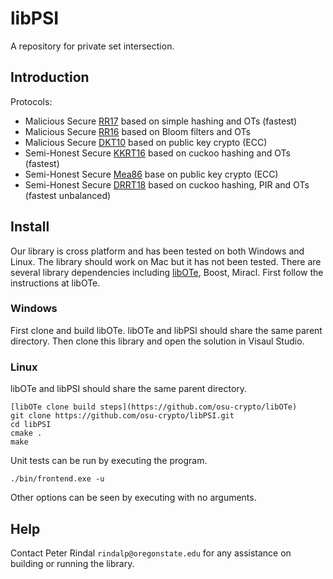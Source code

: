 # libPSI
A repository for private set intersection. 


## Introduction
Protocols:

 * Malicious Secure [RR17](https://eprint.iacr.org/2017/769) based on simple hashing and OTs (fastest)
 * Malicious Secure [RR16](https://eprint.iacr.org/2016/746) based on Bloom filters and OTs
 * Malicious Secure [DKT10](https://eprint.iacr.org/2010/469) based on public key crypto (ECC)
 * Semi-Honest Secure [KKRT16](https://eprint.iacr.org/2016/799) based on cuckoo hashing and OTs (fastest)
 * Semi-Honest Secure [Mea86](http://ieeexplore.ieee.org/document/6234849/) base on public key crypto (ECC)
 * Semi-Honest Secure [DRRT18](https://eprint.iacr.org/2018/579.pdf) based on cuckoo hashing, PIR and OTs (fastest unbalanced)
 
## Install

Our library is cross platform and has been tested on both Windows and Linux. The library should work on Mac but it has not been tested. There are several library dependencies including [libOTe](https://github.com/osu-crypto/libOte), Boost, Miracl. First follow the instructions at libOTe. 


### Windows

First clone and build libOTe. libOTe and libPSI should share the same parent directory. Then clone this library and open the solution in Visaul Studio.

### Linux


libOTe and libPSI should share the same parent directory.

```
[libOTe clone build steps](https://github.com/osu-crypto/libOTe)
git clone https://github.com/osu-crypto/libPSI.git
cd libPSI
cmake .
make
```


Unit tests can be run by executing the program.

```
./bin/frontend.exe -u
```
Other options can be seen by executing with no arguments.
## Help

Contact Peter Rindal `rindalp@oregonstate.edu` for any assistance on building or running the library.
